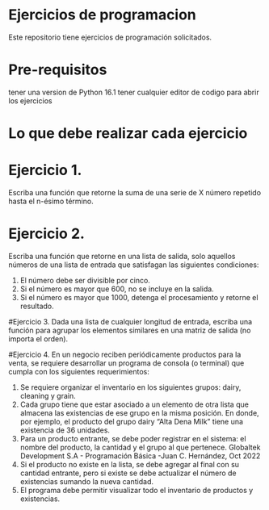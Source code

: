 # Ejercicios de programacion 
Este repositorio tiene ejercicios de programación solicitados.

# Pre-requisitos 
tener una version de Python 16.1
tener cualquier editor de codigo para abrir los ejercicios

# Lo que debe realizar  cada ejercicio
 # Ejercicio 1.
Escriba una función que retorne la suma de una serie de X número repetido hasta el n-ésimo término.

# Ejercicio 2.
Escriba una función que retorne en una lista de salida, solo aquellos números de una lista de entrada que satisfagan las
siguientes condiciones:
1. El número debe ser divisible por cinco.
2. Si el número es mayor que 600, no se incluye en la salida.
3. Si el número es mayor que 1000, detenga el procesamiento y retorne el resultado.

#Ejercicio 3.
Dada una lista de cualquier longitud de entrada, escriba una función para agrupar los elementos similares en una matriz
de salida (no importa el orden).

#Ejercicio 4.
En un negocio reciben periódicamente productos para la venta, se requiere desarrollar un programa de consola (o
terminal) que cumpla con los siguientes requerimientos:
1. Se requiere organizar el inventario en los siguientes grupos: dairy, cleaning y grain.
2. Cada grupo tiene que estar asociado a un elemento de otra lista que almacena las existencias de ese grupo en la
misma posición.
En donde, por ejemplo, el producto del grupo dairy “Alta Dena Milk” tiene una existencia de 36 unidades.
3. Para un producto entrante, se debe poder registrar en el sistema: el nombre del producto, la cantidad y el grupo
al que pertenece.
Globaltek Development S.A - Programación Básica -Juan C. Hernández, Oct 2022
4. Si el producto no existe en la lista, se debe agregar al final con su cantidad entrante, pero si existe se debe
actualizar el número de existencias sumando la nueva cantidad.
5. El programa debe permitir visualizar todo el inventario de productos y existencias.


